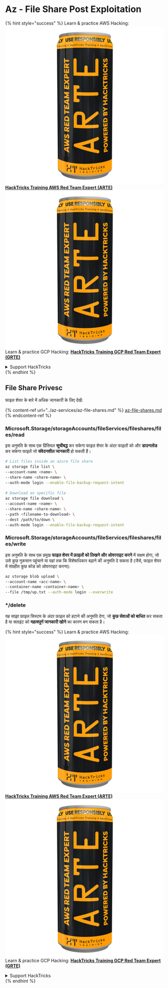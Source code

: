 # Az - File Share Post Exploitation

{% hint style="success" %}
Learn & practice AWS Hacking:<img src="../../../.gitbook/assets/image (1) (1) (1).png" alt="" data-size="line">[**HackTricks Training AWS Red Team Expert (ARTE)**](https://training.hacktricks.xyz/courses/arte)<img src="../../../.gitbook/assets/image (1) (1) (1).png" alt="" data-size="line">\
Learn & practice GCP Hacking: <img src="../../../.gitbook/assets/image (2).png" alt="" data-size="line">[**HackTricks Training GCP Red Team Expert (GRTE)**<img src="../../../.gitbook/assets/image (2).png" alt="" data-size="line">](https://training.hacktricks.xyz/courses/grte)

<details>

<summary>Support HackTricks</summary>

* Check the [**subscription plans**](https://github.com/sponsors/carlospolop)!
* **Join the** 💬 [**Discord group**](https://discord.gg/hRep4RUj7f) or the [**telegram group**](https://t.me/peass) or **follow** us on **Twitter** 🐦 [**@hacktricks\_live**](https://twitter.com/hacktricks_live)**.**
* **Share hacking tricks by submitting PRs to the** [**HackTricks**](https://github.com/carlospolop/hacktricks) and [**HackTricks Cloud**](https://github.com/carlospolop/hacktricks-cloud) github repos.

</details>
{% endhint %}

## File Share Privesc

फाइल शेयर के बारे में अधिक जानकारी के लिए देखें:

{% content-ref url="../az-services/az-file-shares.md" %}
[az-file-shares.md](../az-services/az-file-shares.md)
{% endcontent-ref %}

### Microsoft.Storage/storageAccounts/fileServices/fileshares/files/read

इस अनुमति के साथ एक प्रिंसिपल **सूचीबद्ध** कर सकेगा फाइल शेयर के अंदर फाइलों को और **डाउनलोड** कर सकेगा फाइलें जो **संवेदनशील जानकारी** हो सकती हैं।
```bash
# List files inside an azure file share
az storage file list \
--account-name <name> \
--share-name <share-name> \
--auth-mode login --enable-file-backup-request-intent

# Download an specific file
az storage file download \
--account-name <name> \
--share-name <share-name> \
--path <filename-to-download> \
--dest /path/to/down \
--auth-mode login --enable-file-backup-request-intent
```
### Microsoft.Storage/storageAccounts/fileServices/fileshares/files/write

इस अनुमति के साथ एक प्रमुख **फाइल शेयर में फ़ाइलों को लिखने और ओवरराइट करने** में सक्षम होगा, जो उसे कुछ नुकसान पहुंचाने या यहां तक कि विशेषाधिकार बढ़ाने की अनुमति दे सकता है (जैसे, फाइल शेयर में संग्रहीत कुछ कोड को ओवरराइट करना):
```bash
az storage blob upload \
--account-name <acc-name> \
--container-name <container-name> \
--file /tmp/up.txt --auth-mode login --overwrite
```
### \*/delete

यह साझा फ़ाइल सिस्टम के अंदर फ़ाइल को हटाने की अनुमति देगा, जो **कुछ सेवाओं को बाधित** कर सकता है या क्लाइंट को **महत्वपूर्ण जानकारी खोने** का कारण बन सकता है।

{% hint style="success" %}
Learn & practice AWS Hacking:<img src="../../../.gitbook/assets/image (1) (1) (1).png" alt="" data-size="line">[**HackTricks Training AWS Red Team Expert (ARTE)**](https://training.hacktricks.xyz/courses/arte)<img src="../../../.gitbook/assets/image (1) (1) (1).png" alt="" data-size="line">\
Learn & practice GCP Hacking: <img src="../../../.gitbook/assets/image (2).png" alt="" data-size="line">[**HackTricks Training GCP Red Team Expert (GRTE)**<img src="../../../.gitbook/assets/image (2).png" alt="" data-size="line">](https://training.hacktricks.xyz/courses/grte)

<details>

<summary>Support HackTricks</summary>

* Check the [**subscription plans**](https://github.com/sponsors/carlospolop)!
* **Join the** 💬 [**Discord group**](https://discord.gg/hRep4RUj7f) or the [**telegram group**](https://t.me/peass) or **follow** us on **Twitter** 🐦 [**@hacktricks\_live**](https://twitter.com/hacktricks_live)**.**
* **Share hacking tricks by submitting PRs to the** [**HackTricks**](https://github.com/carlospolop/hacktricks) and [**HackTricks Cloud**](https://github.com/carlospolop/hacktricks-cloud) github repos.

</details>
{% endhint %}
